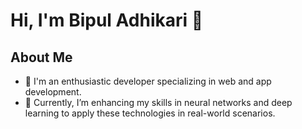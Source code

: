 # Hi, I'm Bipul Adhikari 👋

## About Me

- 🔭 I'm an enthusiastic developer specializing in web and app development.
- 🌱 Currently, I’m enhancing my skills in neural networks and deep learning to apply these technologies in real-world scenarios.
